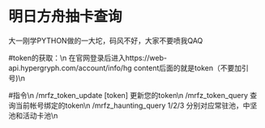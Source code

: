 # 明日方舟抽卡查询

大一刚学PYTHON做的一大坨，码风不好，大家不要喷我QAQ

#token的获取：\n
在官网登录后进入https://web-api.hypergryph.com/account/info/hg content后面的就是token（不要加引号)\n

#指令\n
/mrfz_token_update [token] 更新您的token\n
/mrfz_token_query 查询当前帐号绑定的token\n
/mrfz_haunting_query 1/2/3 分别对应常驻池，中坚池和活动卡池\n
